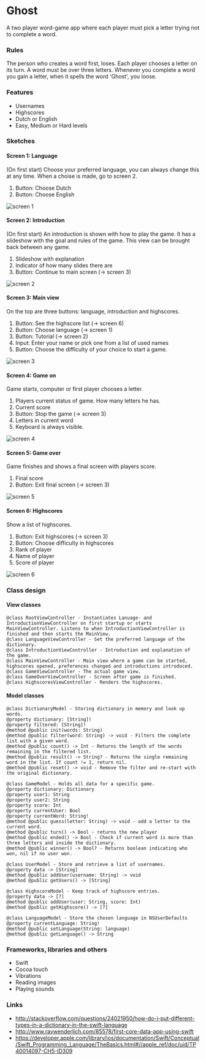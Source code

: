 # Ghost
A two player word-game app where each player must pick a letter trying not to complete a word.

### Rules
The person who creates a word first, loses. Each player chooses a letter on its turn. A word must be over three letters. Whenever you complete a word you gain a letter, when it spells the word 'Ghost', you loose.

### Features
- Usernames
- Highscores
- Dutch or English
- Easy, Medium or Hard levels

### Sketches
#### Screen 1: Language
(On first start) Choose your preferred language, you can always change this at any time. When a choise is made, go to screen 2.

1. Button: Choose Dutch
2. Button: Choose English

![screen 1](/doc/screen-1.jpg)

#### Screen 2: Introduction
(On first start) An introduction is shown with how to play the game. It has a slideshow with the goal and rules of the game. This view can be brought back between any game.

1. Slideshow with explanation
2. Indicator of how many slides there are
3. Button: Continue to main screen (-> screen 3)

![screen 2](/doc/screen-2.jpg)

#### Screen 3: Main view
On the top are three buttons: language, introduction and highscores.

1. Button: See the highscore list (-> screen 6)
2. Button: Choose language (-> screen 1)
3. Button: Tutorial (-> screen 2)
4. Input: Enter your name or pick one from a list of used names
5. Button: Choose the difficulty of your choice to start a game.

![screen 3](/doc/screen-3.jpg)

#### Screen 4: Game on
Game starts, computer or first player chooses a letter.

1. Players current status of game. How many letters he has.
2. Current score
3. Button: Stop the game (-> screen 3)
4. Letters in current word
5. Keyboard is always visible.

![screen 4](/doc/screen-4.jpg)

#### Screen 5: Game over
Game finishes and shows a final screen with players score.

1. Final score
2. Button: Exit final screen (-> screen 3)

![screen 5](/doc/screen-5.jpg)

#### Screen 6: Highscores
Show a list of highscores.

1. Button: Exit highscores (-> screen 3)
2. Button: Choose difficulty in highscores
3. Rank of player
4. Name of player
5. Score of player

![screen 6](/doc/screen-6.jpg)

### Class design
#### View classes
```
@class RootViewController - Instantiates Lanuage- and IntroductionViewController on first startup or starts MainViewController. Listens to when IntroductionViewController is finished and then starts the MainView.
@class LanguageViewController - Set the preferred language of the dictionary.
@class IntroductionViewController - Introduction and explanation of the game.
@class MainViewController - Main view where a game can be started, highscores opened, preferences changed and introductions introduced.
@class GameViewController - The actual game view.
@class GameOverViewController - Screen after game is finished.
@class HighscoresViewController - Renders the highscores.
```

#### Model classes
```
@class DictionaryModel - Storing dictionary in memory and look up words.
@property dictionary: [String]!
@property filtered: [String]!
@method @public init(words: String)
@method @public filter(word: String) -> void - Filters the complete list with a given word.
@method @public count() -> Int - Returns the length of the words remaining in the filtered list.
@method @public result() -> String? - Returns the single remaining word in the list. If count != 1, return nil.
@method @public reset() -> void - Remove the filter and re-start with the original dictionary.

@class GameModel - Holds all data for a specific game.
@property dictionary: Dictionary
@property user1: String
@property user2: String
@property score: Int
@property currentUser: Bool
@property currentWord: String!
@method @public guess(letter: String) -> void - add a letter to the current word.
@method @public turn() -> Bool - returns the new player
@method @public ended() -> Bool - Check if current word is more than three letters and inside the dictionary.
@method @public winner() -> Bool? - Returns boolean indicating who won, nil if no user won.

@class UserModel - Store and retrieve a list of usernames.
@property data -> [String]
@method @public addUser(username: String) -> void
@method @public getUsers() -> [String]

@class HighscoreModel - Keep track of highscore entries.
@property data -> [?]
@method @public addUser(user: String, score: Int)
@method @public getHighscore() -> [?]

@class LanguageModel - Store the chosen language in NSUserDefaults
@property currentLanguage: String!
@method @public setLanguage(String: language)
@method @public getLanguage() -> String
```

### Frameworks, libraries and others
- Swift
- Cocoa touch
- Vibrations
- Reading images
- Playing sounds

### Links
- http://stackoverflow.com/questions/24021950/how-do-i-put-different-types-in-a-dictionary-in-the-swift-language
- http://www.raywenderlich.com/85578/first-core-data-app-using-swift
- https://developer.apple.com/library/ios/documentation/Swift/Conceptual/Swift_Programming_Language/TheBasics.html#//apple_ref/doc/uid/TP40014097-CH5-ID309